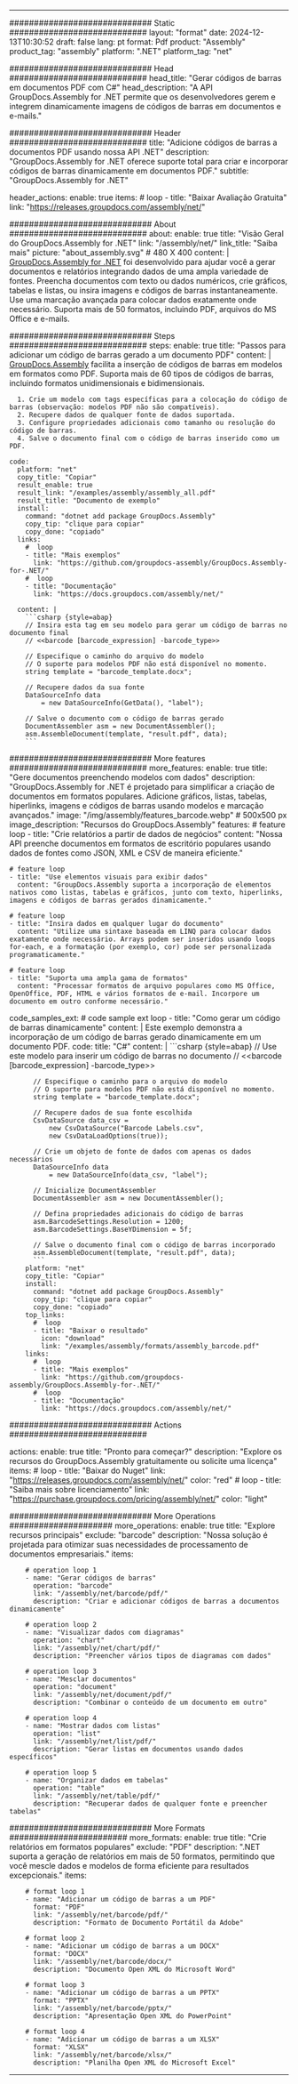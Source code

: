 



---
############################# Static ############################
layout: "format"
date:  2024-12-13T10:30:52
draft: false
lang: pt
format: Pdf
product: "Assembly"
product_tag: "assembly"
platform: ".NET"
platform_tag: "net"

############################# Head ############################
head_title: "Gerar códigos de barras em documentos PDF com C#"
head_description: "A API GroupDocs.Assembly for .NET permite que os desenvolvedores gerem e integrem dinamicamente imagens de códigos de barras em documentos e e-mails."

############################# Header ############################
title: "Adicione códigos de barras a documentos PDF usando nossa API .NET" 
description: "GroupDocs.Assembly for .NET oferece suporte total para criar e incorporar códigos de barras dinamicamente em documentos PDF."
subtitle: "GroupDocs.Assembly for .NET" 

header_actions:
  enable: true
  items:
    #  loop
    - title: "Baixar Avaliação Gratuita"
      link: "https://releases.groupdocs.com/assembly/net/"
      
############################# About ############################
about:
    enable: true
    title: "Visão Geral do GroupDocs.Assembly for .NET"
    link: "/assembly/net/"
    link_title: "Saiba mais"
    picture: "about_assembly.svg" # 480 X 400
    content: |
       [GroupDocs.Assembly for .NET](/assembly/net/) foi desenvolvido para ajudar você a gerar documentos e relatórios integrando dados de uma ampla variedade de fontes. Preencha documentos com texto ou dados numéricos, crie gráficos, tabelas e listas, ou insira imagens e códigos de barras instantaneamente. Use uma marcação avançada para colocar dados exatamente onde necessário. Suporta mais de 50 formatos, incluindo PDF, arquivos do MS Office e e-mails.

############################# Steps ############################
steps:
    enable: true
    title: "Passos para adicionar um código de barras gerado a um documento PDF"
    content: |
      [GroupDocs.Assembly](/assembly/net/) facilita a inserção de códigos de barras em modelos em formatos como PDF. Suporta mais de 60 tipos de códigos de barras, incluindo formatos unidimensionais e bidimensionais.
      
      1. Crie um modelo com tags específicas para a colocação do código de barras (observação: modelos PDF não são compatíveis).
      2. Recupere dados de qualquer fonte de dados suportada.
      3. Configure propriedades adicionais como tamanho ou resolução do código de barras.
      4. Salve o documento final com o código de barras inserido como um PDF.
   
    code:
      platform: "net"
      copy_title: "Copiar"
      result_enable: true
      result_link: "/examples/assembly/assembly_all.pdf"
      result_title: "Documento de exemplo"
      install:
        command: "dotnet add package GroupDocs.Assembly"
        copy_tip: "clique para copiar"
        copy_done: "copiado"
      links:
        #  loop
        - title: "Mais exemplos"
          link: "https://github.com/groupdocs-assembly/GroupDocs.Assembly-for-.NET/"
        #  loop
        - title: "Documentação"
          link: "https://docs.groupdocs.com/assembly/net/"
          
      content: |
        ```csharp {style=abap}
        // Insira esta tag em seu modelo para gerar um código de barras no documento final
        // <<barcode [barcode_expression] -barcode_type>>

        // Especifique o caminho do arquivo do modelo
        // O suporte para modelos PDF não está disponível no momento.
        string template = "barcode_template.docx";

        // Recupere dados da sua fonte
        DataSourceInfo data 
            = new DataSourceInfo(GetData(), "label");

        // Salve o documento com o código de barras gerado
        DocumentAssembler asm = new DocumentAssembler();
        asm.AssembleDocument(template, "result.pdf", data);
        ```            

############################# More features ############################
more_features:
  enable: true
  title: "Gere documentos preenchendo modelos com dados"
  description: "GroupDocs.Assembly for .NET é projetado para simplificar a criação de documentos em formatos populares. Adicione gráficos, listas, tabelas, hiperlinks, imagens e códigos de barras usando modelos e marcação avançados."
  image: "/img/assembly/features_barcode.webp" # 500x500 px
  image_description: "Recursos do GroupDocs.Assembly"
  features:
    # feature loop
    - title: "Crie relatórios a partir de dados de negócios"
      content: "Nossa API preenche documentos em formatos de escritório populares usando dados de fontes como JSON, XML e CSV de maneira eficiente."

    # feature loop
    - title: "Use elementos visuais para exibir dados"
      content: "GroupDocs.Assembly suporta a incorporação de elementos nativos como listas, tabelas e gráficos, junto com texto, hiperlinks, imagens e códigos de barras gerados dinamicamente."

    # feature loop
    - title: "Insira dados em qualquer lugar do documento"
      content: "Utilize uma sintaxe baseada em LINQ para colocar dados exatamente onde necessário. Arrays podem ser inseridos usando loops for-each, e a formatação (por exemplo, cor) pode ser personalizada programaticamente."

    # feature loop
    - title: "Suporta uma ampla gama de formatos"
      content: "Processar formatos de arquivo populares como MS Office, OpenOffice, PDF, HTML e vários formatos de e-mail. Incorpore um documento em outro conforme necessário."
      
  code_samples_ext:
    # code sample ext loop
    - title: "Como gerar um código de barras dinamicamente"
      content: |
        Este exemplo demonstra a incorporação de um código de barras gerado dinamicamente em um documento PDF.
      code:
        title: "C#"
        content: |
          ```csharp {style=abap}
          // Use este modelo para inserir um código de barras no documento
          // <<barcode [barcode_expression] -barcode_type>>

          // Especifique o caminho para o arquivo do modelo
          // O suporte para modelos PDF não está disponível no momento.
          string template = "barcode_template.docx";

          // Recupere dados de sua fonte escolhida
          CsvDataSource data_csv =
              new CsvDataSource("Barcode Labels.csv", 
              new CsvDataLoadOptions(true));

          // Crie um objeto de fonte de dados com apenas os dados necessários
          DataSourceInfo data 
              = new DataSourceInfo(data_csv, "label");

          // Inicialize DocumentAssembler
          DocumentAssembler asm = new DocumentAssembler();

          // Defina propriedades adicionais do código de barras
          asm.BarcodeSettings.Resolution = 1200;
          asm.BarcodeSettings.BaseYDimension = 5f;

          // Salve o documento final com o código de barras incorporado
          asm.AssembleDocument(template, "result.pdf", data);
          ```
        platform: "net"
        copy_title: "Copiar"
        install:
          command: "dotnet add package GroupDocs.Assembly"
          copy_tip: "clique para copiar"
          copy_done: "copiado"
        top_links:
          #  loop
          - title: "Baixar o resultado"
            icon: "download"
            link: "/examples/assembly/formats/assembly_barcode.pdf"
        links:
          #  loop
          - title: "Mais exemplos"
            link: "https://github.com/groupdocs-assembly/GroupDocs.Assembly-for-.NET/"
          #  loop
          - title: "Documentação"
            link: "https://docs.groupdocs.com/assembly/net/"
            

            


############################# Actions ############################

actions:
  enable: true
  title: "Pronto para começar?"
  description: "Explore os recursos do GroupDocs.Assembly gratuitamente ou solicite uma licença"
  items:
    #  loop
    - title: "Baixar do Nuget"
      link: "https://releases.groupdocs.com/assembly/net/"
      color: "red"
        #  loop
    - title: "Saiba mais sobre licenciamento"
      link: "https://purchase.groupdocs.com/pricing/assembly/net/"
      color: "light"


############################# More Operations #####################
more_operations:
    enable: true
    title: "Explore recursos principais"
    exclude: "barcode"
    description: "Nossa solução é projetada para otimizar suas necessidades de processamento de documentos empresariais."
    items: 
          
        # operation loop 1
        - name: "Gerar códigos de barras"
          operation: "barcode"
          link: "/assembly/net/barcode/pdf/"
          description: "Criar e adicionar códigos de barras a documentos dinamicamente"

        # operation loop 2
        - name: "Visualizar dados com diagramas"
          operation: "chart"
          link: "/assembly/net/chart/pdf/"
          description: "Preencher vários tipos de diagramas com dados"

        # operation loop 3
        - name: "Mesclar documentos"
          operation: "document"
          link: "/assembly/net/document/pdf/"
          description: "Combinar o conteúdo de um documento em outro"

        # operation loop 4
        - name: "Mostrar dados com listas"
          operation: "list"
          link: "/assembly/net/list/pdf/"
          description: "Gerar listas em documentos usando dados específicos"

        # operation loop 5
        - name: "Organizar dados em tabelas"
          operation: "table"
          link: "/assembly/net/table/pdf/"
          description: "Recuperar dados de qualquer fonte e preencher tabelas"
         
          
############################# More Formats ########################
more_formats:
    enable: true
    title: "Crie relatórios em formatos populares"
    exclude: "PDF"
    description: ".NET suporta a geração de relatórios em mais de 50 formatos, permitindo que você mescle dados e modelos de forma eficiente para resultados excepcionais."
    items: 
          
        # format loop 1
        - name: "Adicionar um código de barras a um PDF"
          format: "PDF"
          link: "/assembly/net/barcode/pdf/"
          description: "Formato de Documento Portátil da Adobe"
          
        # format loop 2
        - name: "Adicionar um código de barras a um DOCX"
          format: "DOCX"
          link: "/assembly/net/barcode/docx/"
          description: "Documento Open XML do Microsoft Word"
          
        # format loop 3
        - name: "Adicionar um código de barras a um PPTX"
          format: "PPTX"
          link: "/assembly/net/barcode/pptx/"
          description: "Apresentação Open XML do PowerPoint"
          
        # format loop 4
        - name: "Adicionar um código de barras a um XLSX"
          format: "XLSX"
          link: "/assembly/net/barcode/xlsx/"
          description: "Planilha Open XML do Microsoft Excel"


          

---